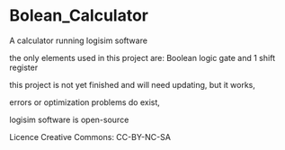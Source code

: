 # Bolean_Calculator
A calculator running logisim software

the only elements used in this project are:
  Boolean logic gate
  and 1 shift register

this project is not yet finished and will need updating, but it works,

errors or optimization problems do exist,

logisim software is open-source 








Licence Creative Commons:
CC-BY-NC-SA
